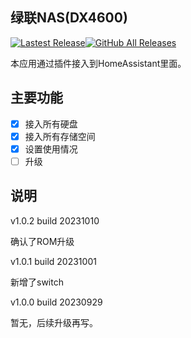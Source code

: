 ## 绿联NAS(DX4600)

[![Lastest Release](https://img.shields.io/github/release/flamestsui/iyan_ugnas.svg?style=flat)](https://github.com/flamestsui/iyan_ugnas/releases)[![GitHub All Releases](https://img.shields.io/github/downloads/flamestsui/iyan_ugnas/total)](https://github.com/flamestsui/iyan_ugnas/releases)


本应用通过插件接入到HomeAssistant里面。

## 主要功能

- [x] 接入所有硬盘
- [x] 接入所有存储空间
- [x] 设置使用情况
- [ ] 升级

## 说明

v1.0.2 build 20231010

确认了ROM升级

v1.0.1 build 20231001

新增了switch

v1.0.0 build 20230929

暂无，后续升级再写。
